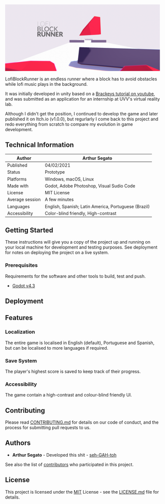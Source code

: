 ![Screenshot of the game, where a red block breaks into pieces after coming into contact with an obstacle, with the title of the game written over it](https://raw.githubusercontent.com/ArthurSegato/LofiBlockRunner/main/WideCover.png)

LofiBlockRunner is an endless runner where a block has to avoid obstacles while lofi music plays in the background.

It was initially developed in unity based on a [Brackeys tutorial on youtube](https://www.youtube.com/watch?v=j48LtUkZRjU&list=PLPV2KyIb3jR5QFsefuO2RlAgWEz6EvVi6), and was submitted as an application for an internship at UVV's virtual reality lab.

Although I didn't get the position, I continued to develop the game and later published it on Itch.io (v1.0.0), but regurlarly I come back to this project and redo everything from scratch to compare my evolution in game development.

## Technical Information

| Author          | Arthur Segato                                        |
| --------------- | ---------------------------------------------------- |
| Published       | 04/02/2021                                           |
| Status          | Prototype                                            |
| Platforms       | Windows, macOS, Linux                                |
| Made with       | Godot, Adobe Photoshop, Visual Sudio Code            |
| License         | MIT License                                          |
| Average session | A few minutes                                        |
| Languages       | English, Spanish; Latin America, Portuguese (Brazil) |
| Accessibility   | Color-blind friendly, High-contrast                  |

## Getting Started

These instructions will give you a copy of the project up and running on your local machine for development and testing purposes. See deployment for notes on deploying the project on a live system.

### Prerequisites

Requirements for the software and other tools to build, test and push.

- [Godot v4.3](https://godotengine.org/)

## Deployment

## Features

### Localization

The entire game is localised in English (default), Portuguese and Spanish, but can be localised to more languages if required.

### Save System

The player's highest score is saved to keep track of their progress.

### Accessibility

The game contain a high-contrast and colour-blind friendly UI.

## Contributing

Please read [CONTRIBUTING.md](CONTRIBUTING.md) for details on our code of conduct, and the process for submitting pull requests to us.

## Authors

- **Arthur Segato** - Developed this shit - [seh-GAH-toh](https://github.com/seh-GAH-toh)

See also the list of [contributors](https://github.com/seh-GAH-toh/EndPoem) who participated in this project.

## License

This project is licensed under the [MIT](LICENSE) License - see the [LICENSE.md](LICENSE) file for details.
